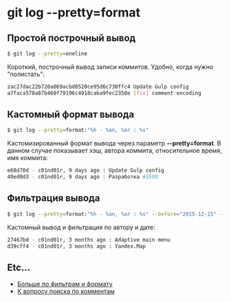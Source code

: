 # git log --pretty=format

## Простой построчный вывод

```bash
$ git log --pretty=oneline
```
Короткий, построчный вывод записи коммитов. Удобно, когда нужно "полистать":
```bash
zac27dac22b720a069acbd0520ce95d6c730ffc4 Update Gulp config
a7faca578a87b460f79196c4918caba9fec2350e [fix] comment encoding
```

## Кастомный формат вывода

```bash
$ git log --pretty=format:"%h - %an, %ar : %s"
```

Кастомизированный формат вывода через параметр **--pretty=format**.
В данном случае показывает хэш, автора коммита, относительное время, имя коммита:
```bash
e68d70d - c01nd01r, 9 days ago : Update Gulp config
40ed0d3 - c01nd01r, 9 days ago : Разработка #3598
```

## Фильтрация вывода

```bash
$ git log --pretty=format:"%h - %an, %ar : %s" --before="2015-12-15" --author="c01nd01r"
```
Кастомный вывод и фильтрация по автору и дате:
```bash
27467bd - c01nd01r, 3 months ago : Adaptive main menu
d39cff4 - c01nd01r, 3 months ago : Yandex.Map
```

## Etc...
* [Больше по фильтрам и формату](https://git-scm.com/book/ru/v1/%D0%9E%D1%81%D0%BD%D0%BE%D0%B2%D1%8B-Git-%D0%9F%D1%80%D0%BE%D1%81%D0%BC%D0%BE%D1%82%D1%80-%D0%B8%D1%81%D1%82%D0%BE%D1%80%D0%B8%D0%B8-%D0%BA%D0%BE%D0%BC%D0%BC%D0%B8%D1%82%D0%BE%D0%B2)
* [К вопросу поиска по комментам](https://toster.ru/q/138885)
